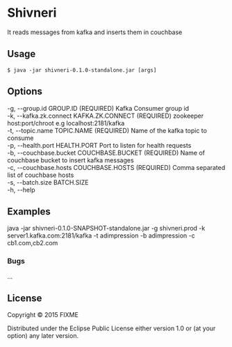 # Shivneri 
It reads messages from kafka and inserts them in couchbase

## Usage
    $ java -jar shivneri-0.1.0-standalone.jar [args]

## Options

  -g, --group.id GROUP.ID (REQUIRED)                  Kafka Consumer group id  
  -k, --kafka.zk.connect KAFKA.ZK.CONNECT (REQUIRED)  zookeeper host:port/chroot e.g localhost:2181/kafka  
  -t, --topic.name TOPIC.NAME (REQUIRED)              Name of the kafka topic to consume  
  -p, --health.port HEALTH.PORT                       Port to listen for health requests  
  -b, --couchbase.bucket COUCHBASE.BUCKET (REQUIRED)  Name of couchbase bucket to insert kafka messages  
  -c, --couchbase.hosts COUCHBASE.HOSTS (REQUIRED)    Comma separated list of couchbase hosts  
  -s, --batch.size                                    BATCH.SIZE  
  -h, --help

## Examples

java -jar shivneri-0.1.0-SNAPSHOT-standalone.jar  -g shivneri.prod -k server1.kafka.com:2181/kafka -t adimpression -b adimpression -c cb1.com,cb2.com

### Bugs

...


## License

Copyright © 2015 FIXME

Distributed under the Eclipse Public License either version 1.0 or (at
your option) any later version.
